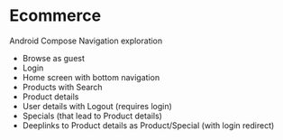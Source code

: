 # Ecommerce
Android Compose Navigation exploration

- Browse as guest
- Login
- Home screen with bottom navigation
- Products with Search
- Product details
- User details with Logout (requires login)
- Specials (that lead to Product details)
- Deeplinks to Product details as Product/Special (with login redirect)
